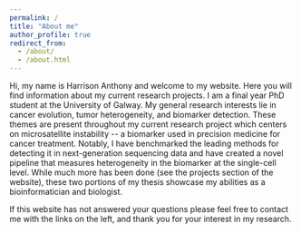 ```yaml
---
permalink: /
title: "About me"
author_profile: true
redirect_from: 
  - /about/
  - /about.html
---
```


Hi, my name is Harrison Anthony and welcome to my website. Here you will find information about my current research projects. I am a final year PhD student at the 
University of Galway. My general research interests lie in cancer 
evolution, tumor heterogeneity, and biomarker detection. These themes are present throughout my current
research project which centers on microsatellite instability -- a biomarker used in precision medicine for cancer treatment. 
Notably, I have benchmarked the leading methods for detecting it in next-generation sequencing data and have created a 
novel pipeline that measures heterogeneity in the biomarker at the single-cell level. While much more has been done 
(see the projects section of the website), these two portions of my thesis showcase my abilities as a bioinformatician and 
biologist.

If this website has not answered your questions please feel free to contact me 
with the links on the left, and thank you for your interest in my research.
